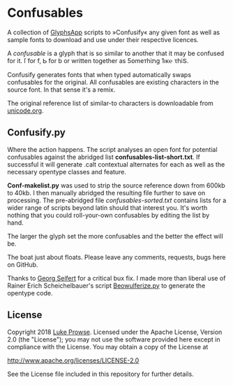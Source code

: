 # Confusables

A collection of [GlyphsApp](https://glyphsapp.com/) scripts to »Confusify« any given font as well as sample fonts to download and use under their respective licences.

A *confusable* is a glyph that is so similar to another that it may be confused for it. ſ for f, Ꮟ for b or written together as 5໐meтhiתg 1ıк℮ τհiՏ. 

Confusify generates fonts that when typed automatically swaps confusables for the original. All confusables are existing characters in the source font. In that sense it's a remix.

The original reference list of similar-to characters is downloadable from [unicode.org](http://unicode.org/cldr/utility/confusables.jsp). 


## Confusify.py

Where the action happens. The script analyses an open font for potential confusables against the abridged list **confusables-list-short.txt**. If successful it will generate .calt contextual alternates for each as well as the necessary opentype classes and feature. 

**Conf-makelist.py** was used to strip the source reference down from 600kb to 40kb. I then manually abridged the resulting file further to save on processing. The pre-abridged file *confusables-sorted.txt* contains lists for a wider range of scripts beyond latin should that interest you. It's worth nothing that you could roll-your-own confusables by editing the list by hand.

The larger the glyph set the more confusables and the better the effect will be.

The boat just about floats. Please leave any comments, requests, bugs here on GitHub. 

Thanks to [Georg Seifert](https://github.com/schriftgestalt) for a critical bux fix. I made more than liberal use of Rainer Erich Scheichelbauer's script [Beowulferize.py](https://github.com/mekkablue/Glyphs-Scripts/blob/master/Effects/Beowulferize.py) to generate the opentype code.


## License

Copyright 2018 [Luke Prowse](http://twitter.com/luke_prowse). Licensed under the Apache License, Version 2.0 (the "License"); you may not use the software provided here except in compliance with the License. You may obtain a copy of the License at

http://www.apache.org/licenses/LICENSE-2.0

See the License file included in this repository for further details.
	
